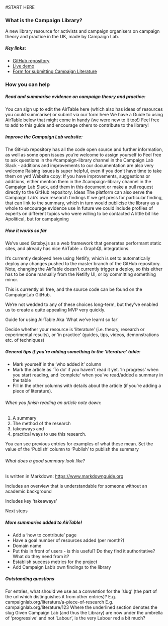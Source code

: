 #START HERE

### What is the Campaign Library?
A new library resource for activists and campaign organisers on campaign theory and practice in the UK, made by Campaign Lab.

##### Key links:
* [GitHub repository](https://github.com/CampaignLab/campaign-library)
* [Live demo](https://hawking-d0ad2.netlify.com/)
* [Form for submitting Campaign Literature](https://airtable.com/shrhW7BMRPPjGNZAx)

### How you can help

##### Read and summarise evidence on campaign theory and practice:
You can sign up to edit the AirTable here (which also has ideas of resources you could summarise) or submit via our form here
We have a Guide to using AirTable below that might come in handy (we were new to it too!)
Feel free to add to this guide and encourage others to contribute to the library!

##### Improve the Campaign Lab website:
The GitHub repository has all the code open source and further information, as well as some open issues you’re welcome to assign yourself to
Feel free to ask questions in the #campaign-library channel in the Campaign Lab Slack - additions and improvements to our documentation are also very welcome
Raising issues is super helpful, even if you don’t have time to take them on yet!
Website copy:
If you have improvements, suggestions or additions, either mention them in the #campaign-library channel in the Campaign Lab Slack, add them in this document or make a pull request directly to the GitHub repository.
Ideas
The platform can also serve the Campaign Lab’s own research findings
If we get press for particular finding, that can link to the summary, which in turn would publicise the library as a whole to encourage evidence use
In future we could include profiles of experts on different topics who were willing to be contacted
A little bit like Apolitical, but for campaigning

##### How it works so far

We’ve used Gatsby.js as a web framework that generates performant static sites, and already has nice AirTable + GraphQL integrations.

It’s currently deployed here using Netlify, which is set to automatically deploy any changes pushed to the master branch of the GitHub repository. Note, changing the AirTable doesn’t currently trigger a deploy, so this either has to be done manually from the Netlify UI, or by committing something minor.

This is currently all free, and the source code can be found on the CampaignLab GitHub.

We’re not wedded to any of these choices long-term, but they’ve enabled us to create a quite appealing MVP very quickly.

Guide for using AirTable
Aka ‘What we’ve learnt so far’

Decide whether your resource is ‘literature’ (i.e. theory, research or experimental results), or ‘in practice’ (guides, tips, videos, demonstrations etc. of techniques)

##### General tips if you’re adding something to the ‘literature’ table:
* Mark yourself in the ‘who added it’ column
* Mark the article as ‘To do’ if you haven’t read it yet. ‘In progress’ when you start reading, and ‘complete’ when you’ve read/added a summary in the table
* Fill in the other columns with details about the article (if you’re adding a piece of literature).

###### When you finish reading an article note down:
1. A summary  
2. The method of the research
3. takeaways and
4. practical ways to use this research.

You can see previous entries for examples of what these mean.
Set the value of the ‘Publish’ column to ‘Publish’ to publish the summary

###### What does a good summary look like?
Is written in Markdown: https://www.markdownguide.org

Includes an overview that is understandable for someone without an academic background

Includes key ‘takeaways’

Next steps

##### More summaries added to AirTable!
* Add a ‘how to contribute’ page
* Have a goal number of resources added (per month?)
* Domain name
* Put this in front of users - is this useful? Do they find it authoritative? What do they need from it?
* Establish success metrics for the project
* Add Campaign Lab’s own findings to the library

##### Outstanding questions

For entries, what should we use as a convention for the ‘slug’ (the part of the url which distinguishes it from other entries)?
E.g. campaignlab.org/literature/a-piece-of-research
E.g. campaignlab.org/literature/123
Where the underlined section denotes the slug
Given Campaign Lab (and thus the Library) are now under the umbrella of ‘progressive’ and not ‘Labour’, is the very Labour red a bit much?
